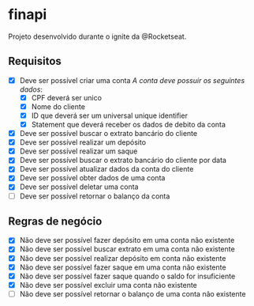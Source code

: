 # finapi

Projeto desenvolvido durante o ignite da @Rocketseat.

## Requisitos

- [X] Deve ser possível criar uma conta
    *A conta deve possuir os seguintes dados*:
    - [X] CPF deverá ser unico
    - [X] Nome do cliente
    - [X] ID que deverá ser um universal unique identifier
    - [X] Statement que deverá receber os dados de debito da conta
- [X] Deve ser possível buscar o extrato bancário do cliente
- [X] Deve ser possível realizar um depósito 
- [X] Deve ser possível realizar um saque
- [X] Deve ser possível buscar o extrato bancário do cliente por data
- [X] Deve ser possível atualizar dados da conta do cliente
- [X] Deve ser possível obter dados de uma conta
- [X] Deve ser possível deletar uma conta
- [ ] Deve ser possível retornar o balanço da conta

## Regras de negócio

- [X] Não deve ser possível fazer depósito em uma conta não existente
- [X] Não deve ser possível buscar extrato em uma conta não existente
- [X] Não deve ser possível realizar depósito em conta não existente
- [X] Não deve ser possível fazer saque em uma conta não existente
- [X] Não deve ser possível fazer saque quando o saldo for insuficiente
- [X] Não deve ser possível excluir uma conta não existente
- [ ] Não deve ser possível retornar o balanço de uma conta não existente